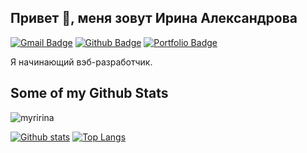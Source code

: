 ﻿## Привет 👋, меня зовут Ирина Александрова
[![Gmail Badge](https://img.shields.io/badge/-myririna2@yandex.ru-c14438?style=flat&logo=Gmail&logoColor=white&link=mailto:myririna2@yandex.ru)](mailto:myr-irina2@yandex.ru) [![Github Badge](https://img.shields.io/badge/-myririna-grey?style=flat&logo=github&logoColor=white&link=https://github.com/myririna/)](https://www.github.com/myririna/) [![Portfolio Badge](https://img.shields.io/badge/portfolio-web-blue?style=flat&link=https://github.com/myr-irina?tab=repositories/)](https://github.com/myr-irina?tab=repositories/) <p align='left'>Я начинающий вэб-разработчик.</p>
## Some of my Github Stats
<p align=left> <img src=https://komarev.com/ghpvc/?username=myririna alt=myririna /> </p>

[![Github stats](https://github-readme-stats.vercel.app/api?username=myririna&show_icons=true&include_all_commits=true)](https://github.com/myririna/github-readme-stats)
[![Top Langs](https://github-readme-stats.vercel.app/api/top-langs/?username=myririna&layout=compact)](https://github.com/myririna/github-readme-stats)
